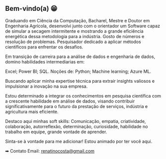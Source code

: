 ## Bem-vindo(a)  😁

   Graduando em Ciência da Computação, Bacharel, Mestre e Doutor em Engenharia Agrícola, desenvolvi junto com o orientador um Software capaz de simular a secagem intermitente e mostrando a grande eficiência energética dessa metodologia para a indústria. Gosto de números e resolução de problemas. Pesquisador dedicado a aplicar métodos científicos para enfrentar os desafios. 
 
Em transição de carreira para a análise de dados e engenharia de dados, domino habilidades intermediarias em:

Excel; 
Power BI;
SQL.
Noções de:
Python;
Machine learning; 
Azure ML. 

Buscando aplicar minha expertise técnica para extrair insights valiosos e impulsionar a inovação na sua empresa.

Estou determinado a integrar os conhecimentos em pesquisa científica com a crescente habilidade em análise de dados, visando contribuir significativamente para o futuro da prestação de serviços, indústria e agricultura mais eficiente.

Destaco aqui minhas soft skills: Comunicação, empatia, criatividade, colaboração, autorreflexão, determinação, curiosidade, habilidade no trabalho em equipe, grande vontade de aprender.

Sinta-se à vontade para me adicionar! Estou animado por ter você aqui.  


➡ Contato 
Email: renatinocosta@gmail.com
